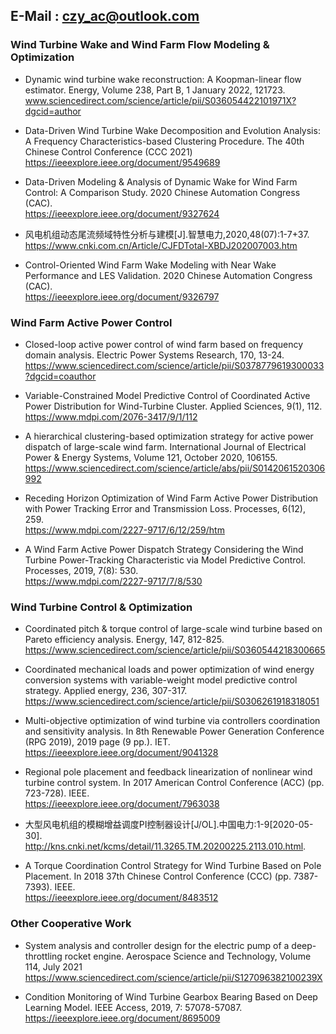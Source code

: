 ## E-Mail : czy_ac@outlook.com

### Wind Turbine Wake and Wind Farm Flow Modeling & Optimization
* Dynamic wind turbine wake reconstruction: A Koopman-linear flow estimator. Energy, Volume 238, Part B, 1 January 2022, 121723.
www.sciencedirect.com/science/article/pii/S036054422101971X?dgcid=author

* Data-Driven Wind Turbine Wake Decomposition and Evolution Analysis: A Frequency Characteristics-based Clustering Procedure. The 40th Chinese Control Conference (CCC 2021)
https://ieeexplore.ieee.org/document/9549689

* Data-Driven Modeling & Analysis of Dynamic Wake for Wind Farm Control: A Comparison Study. 2020 Chinese Automation Congress (CAC).  
https://ieeexplore.ieee.org/document/9327624

* 风电机组动态尾流频域特性分析与建模[J].智慧电力,2020,48(07):1-7+37.  
https://www.cnki.com.cn/Article/CJFDTotal-XBDJ202007003.htm

* Control-Oriented Wind Farm Wake Modeling with Near Wake Performance and LES Validation. 2020 Chinese Automation Congress (CAC).  
https://ieeexplore.ieee.org/document/9326797

### Wind Farm Active Power Control
* Closed-loop active power control of wind farm based on frequency domain analysis. Electric Power Systems Research, 170, 13-24.  
https://www.sciencedirect.com/science/article/pii/S0378779619300033?dgcid=coauthor
  
* Variable-Constrained Model Predictive Control of Coordinated Active Power Distribution for Wind-Turbine Cluster. Applied Sciences, 9(1), 112.  
https://www.mdpi.com/2076-3417/9/1/112

* A hierarchical clustering-based optimization strategy for active power dispatch of large-scale wind farm. International Journal of Electrical Power & Energy Systems, Volume 121, October 2020, 106155.  
https://www.sciencedirect.com/science/article/abs/pii/S0142061520306992
  
* Receding Horizon Optimization of Wind Farm Active Power Distribution with Power Tracking Error and Transmission Loss. Processes, 6(12), 259.  
https://www.mdpi.com/2227-9717/6/12/259/htm

* A Wind Farm Active Power Dispatch Strategy Considering the Wind Turbine Power-Tracking Characteristic via Model Predictive Control. Processes, 2019, 7(8): 530.  
https://www.mdpi.com/2227-9717/7/8/530

### Wind Turbine Control & Optimization
* Coordinated pitch & torque control of large-scale wind turbine based on Pareto efficiency analysis. Energy, 147, 812-825.
https://www.sciencedirect.com/science/article/pii/S0360544218300665
  
* Coordinated mechanical loads and power optimization of wind energy conversion systems with variable-weight model predictive control strategy. Applied energy, 236, 307-317.   
https://www.sciencedirect.com/science/article/pii/S0306261918318051

* Multi-objective optimization of wind turbine via controllers coordination and sensitivity analysis. In 8th Renewable Power Generation Conference (RPG 2019), 2019 page (9 pp.). IET.   
https://ieeexplore.ieee.org/document/9041328
  
* Regional pole placement and feedback linearization of nonlinear wind turbine control system. In 2017 American Control Conference (ACC) (pp. 723-728). IEEE.  
https://ieeexplore.ieee.org/document/7963038

* 大型风电机组的模糊增益调度PI控制器设计[J/OL].中国电力:1-9[2020-05-30].  
http://kns.cnki.net/kcms/detail/11.3265.TM.20200225.2113.010.html.
  
* A Torque Coordination Control Strategy for Wind Turbine Based on Pole Placement. In 2018 37th Chinese Control Conference (CCC) (pp. 7387-7393). IEEE.  
https://ieeexplore.ieee.org/document/8483512

### Other Cooperative Work
* System analysis and controller design for the electric pump of a deep-throttling rocket engine. Aerospace Science and Technology, Volume 114, July 2021  
https://www.sciencedirect.com/science/article/pii/S127096382100239X

* Condition Monitoring of Wind Turbine Gearbox Bearing Based on Deep Learning Model. IEEE Access, 2019, 7: 57078-57087.  
https://ieeexplore.ieee.org/document/8695009
